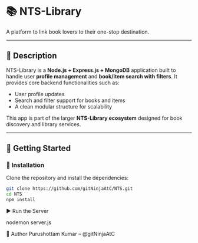# 📚 NTS-Library

A platform to link book lovers to their one-stop destination.

---

## 📖 Description

NTS-Library is a **Node.js + Express.js + MongoDB** application built to handle user **profile management** and **book/item search with filters**. It provides core backend functionalities such as:

- User profile updates
- Search and filter support for books and items
- A clean modular structure for scalability

This app is part of the larger **NTS-Library ecosystem** designed for book discovery and library services.

---

## 🚀 Getting Started

### 🔧 Installation

Clone the repository and install the dependencies:

```bash
git clone https://github.com/gitNinjaAtC/NTS.git
cd NTS
npm install
```

▶️ Run the Server

nodemon server.js

👤 Author
Purushottam Kumar – @gitNinjaAtC


